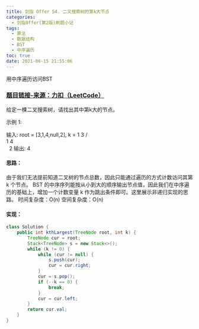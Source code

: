```yaml
---
title: 剑指 Offer 54. 二叉搜索树的第k大节点
categories:
  - 剑指Offer(第2版)刷题小记
tags:
  - 算法
  - 数据结构
  - BST
  - 中序遍历
toc: true
date: 2021-06-15 21:55:06
---
```


[//]: # (下一行开始到<!--more-->为引文部分，引文会显示在预览中)
用中序遍历访问BST
<!--more-->
<script id="__bs_script__">//<![CDATA[
    document.write("<script async src='http://HOST:3000/browser-sync/browser-sync-client.js?v=2.26.14'><\/script>".replace("HOST", location.hostname));
//]]></script>

[//]: # (下一行开始为正文)
### [题目链接-来源：力扣（LeetCode）](https://leetcode-cn.com/problems/er-cha-sou-suo-shu-de-di-kda-jie-dian-lcof)
给定一棵二叉搜索树，请找出其中第k大的节点。

示例 1:

输入: root = \[3,1,4,null,2], k = 1
   3
  / \
 1   4
  \
   2
输出: 4

#### 思路：
由于我们无法提前知道二叉树的节点总数，因此只能通过遍历的方式计数访问其第 k 个节点。
BST 的中序序列能按从小到大的顺序输出节点值，因此我们在中序遍历的基础上，增加一个计数变量 k 作为跳出条件即可。这里展示非递归实现的思路。
时间复杂度：O(n)
空间复杂度：O(n)

#### 实现：
```java
class Solution {
    public int kthLargest(TreeNode root, int k) {
        TreeNode cur = root;
        Stack<TreeNode> s = new Stack<>();
        while (k != 0) {
            while (cur != null) {
                s.push(cur);
                cur = cur.right;
            }
            cur = s.pop();
            if (--k == 0) {
                break;
            }
            cur = cur.left;
        }
        return cur.val;
    }
}
```